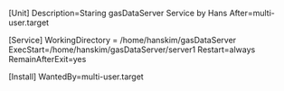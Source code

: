 [Unit]
Description=Staring gasDataServer Service by Hans
After=multi-user.target

[Service]
WorkingDirectory = /home/hanskim/gasDataServer
ExecStart=/home/hanskim/gasDataServer/server1
Restart=always
RemainAfterExit=yes

[Install]
WantedBy=multi-user.target